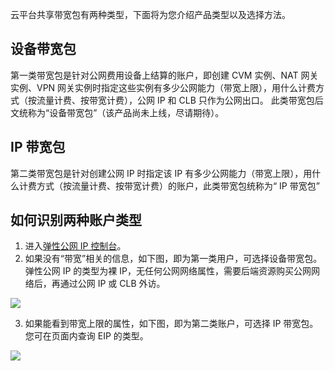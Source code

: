 云平台共享带宽包有两种类型，下面将为您介绍产品类型以及选择方法。
## 设备带宽包
第一类带宽包是针对公网费用设备上结算的账户，即创建 CVM 实例、NAT 网关实例、VPN 网关实例时指定这些实例有多少公网能力（带宽上限），用什么计费方式（按流量计费、按带宽计费），公网 IP 和 CLB 只作为公网出口。 此类带宽包后文统称为“设备带宽包”（该产品尚未上线，尽请期待）。

## IP 带宽包
第二类带宽包是针对创建公网 IP 时指定该 IP 有多少公网能力（带宽上限），用什么计费方式（按流量计费、按带宽计费）的账户，此类带宽包统称为“ IP 带宽包”

## 如何识别两种账户类型

1. 进入[弹性公网 IP 控制台](http://console.tcecqpoc.fsphere.cn/cvm/eip)。
2. 如果没有“带宽”相关的信息，如下图，即为第一类用户，可选择设备带宽包。弹性公网 IP 的类型为裸 IP，无任何公网网络属性，需要后端资源购买公网网络后，再通过公网 IP 或 CLB 外访。

![](http://imgcache.tcecqpoc.fsphere.cn/image/mc.qcloudimg.com/static/img/a79b3329758594fd230594a9a52352b7/eip.png)

3. 如果能看到带宽上限的属性，如下图，即为第二类账户，可选择 IP 带宽包。您可在页面内查询 EIP 的类型。

![](http://imgcache.tcecqpoc.fsphere.cn/image/mc.qcloudimg.com/static/img/bd91715ed89497bda313189331b2baaf/eip2.png)


